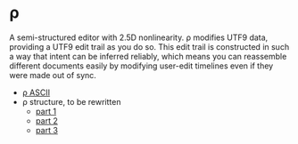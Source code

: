 # ρ
A semi-structured editor with 2.5D nonlinearity. ρ modifies UTF9 data, providing a UTF9 edit trail as you do so. This edit trail is constructed in such a way that intent can be inferred reliably, which means you can reassemble different documents easily by modifying user-edit timelines even if they were made out of sync.

+ [ρ ASCII](rho-ascii.md)
+ ρ structure, to be rewritten
  + [part 1](rho-structure1.md)
  + [part 2](rho-structure2.md)
  + [part 3](rho-structure3.md)
